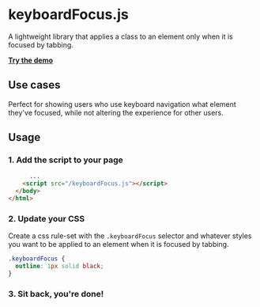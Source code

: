 # keyboardFocus.js

A lightweight library that applies a class to an element only when it is focused by tabbing.

**[Try the demo](https://maxmaeder.github.io/keyboardFocus.js)**

## Use cases
Perfect for showing users who use keyboard navigation what element they've focused, while not altering the experience for other users.

## Usage
### 1. Add the script to your page
```html
      ...
    <script src="/keyboardFocus.js"></script>
  </body>
</html>
```
### 2. Update your CSS
Create a css rule-set with the `.keyboardFocus` selector and whatever styles you want to be applied to an element when it is focused by tabbing.
```css
.keyboardFocus {
  outline: 1px solid black;
}
```
### 3. Sit back, you're done!
